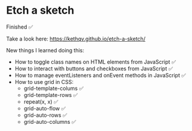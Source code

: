# Etch a sketch
Finished ✅

Take a look here: https://kethqv.github.io/etch-a-sketch/

New things I learned doing this:
* How to toggle class names on HTML elements from JavaScript ✅
* How to interact with buttons and checkboxes from JavaScript ✅
* How to manage eventListeners and onEvent methods in JavaScript ✅
* How to use grid in CSS:
    - grid-template-colums ✅
    - grid-template-rows ✅
    - repeat(x, x) ✅
    - grid-auto-flow ✅
    - grid-auto-rows ✅
    - grid-auto-columns ✅